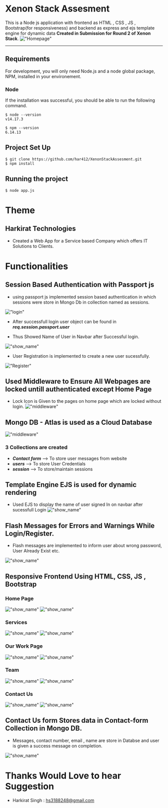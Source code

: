 
# Xenon Stack Assesment 

This is a Node js application with frontend as HTML , CSS , JS , Bootstrap(for responsiveness) and backend as express and ejs template engine for dynamic data
**Created in Submission for Round 2 of Xenon Stack**.
!["Homepage"](./public/assets/images/home%20with%20username.png)

---
## Requirements

For development, you will only need Node.js and a node global package, NPM, installed in your environement.

### Node

If the installation was successful, you should be able to run the following command.

    $ node --version
    v14.17.3

    $ npm --version
    6.14.13


## Project Set Up  

    $ git clone https://github.com/har412/XenonStackAssesment.git
    $ npm install
    




## Running the project

    $ node app.js

# Theme 
##  Harkirat Technologies
- Created a Web App for a Service based Company which offers IT Solutions to Clients.

# Functionalities

## Session Based Authentication with Passport js
- using passport js implemented session based authentication in which sessions were store in Mongo Db in collection named as sessions.

!["login"](./public/assets/images/login.png)
- After successfull login user object can be found in ***req.session.passport.user***

- Thus Showed Name of User in Navbar after Successful login.

!["show_name"](./public/assets/images/Dynamic%20EJS%20used.png)
- User Registration is implemented to create a new user sucessfully.

!["Register"](./public/assets/images/register%20with%20flash%20message.png)


## Used Middleware to Ensure All Webpages are locked untill authenticated except Home Page
- Lock Icon is Given to the pages on home page which are locked without login.
!["middleware"](./public/assets/images/middleware.png)

## Mongo DB - Atlas is used as a Cloud Database
!["middleware"](./public/assets/images/mongo_db_as_home.png)

### 3 Collections are created
- ***Contact form*** --> To store user messages from website
- ***users*** --> To store User Credentials
- ***session*** --> To store/maintain sessions

## Template Engine EJS is used for dynamic rendering
- Used EJS to display the name of user signed In on navbar after sucessfull Login
!["show_name"](./public/assets/images/Dynamic%20EJS%20used.png)

## Flash Messages for Errors and Warnings While Login/Register.
- Flash messages are implemented to inform user about wrong password, User Already Exist etc.

!["show_name"](./public/assets/images/contact_with_flash.png)


## Responsive Frontend Using HTML, CSS, JS , Bootstrap

### Home Page
!["show_name"](./public/assets/images/home_responsive.png)
!["show_name"](./public/assets/images/home%20with%20username.png)

### Services
!["show_name"](./public/assets/images/services_page.png)
!["show_name"](./public/assets/images/services_responsive.png)


### Our Work Page
!["show_name"](./public/assets/images/responsive%20work.png)
!["show_name"](./public/assets/images/work_page.png)

### Team
!["show_name"](./public/assets/images/Team_page.png)
!["show_name"](./public/assets/images/responsive%20team.png)


### Contact Us
!["show_name"](./public/assets/images/contact_with%20_info.png)
!["show_name"](./public/assets/images/responsive%20contact.png)

## Contact Us form Stores data in Contact-form Collection in Mongo DB.
- Messages, contact number, email , name are store in Databse and user is given a success message on completion.

!["show_name"](./public/assets/images/Contact_message_inDB.png)



# Thanks Would Love to hear Suggestion 
- Harkirat Singh : hs3188248@gmail.com
